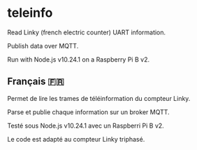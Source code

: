# teleinfo

Read Linky (french electric counter) UART information.

Publish data over MQTT.

Run with Node.js v10.24.1 on a Raspberry Pi B v2.

## Français 🇫🇷

Permet de lire les trames de téléinformation du compteur Linky.

Parse et publie chaque information sur un broker MQTT.

Testé sous Node.js v10.24.1 avec un Raspberri Pi B v2.

Le code est adapté au compteur Linky triphasé.

